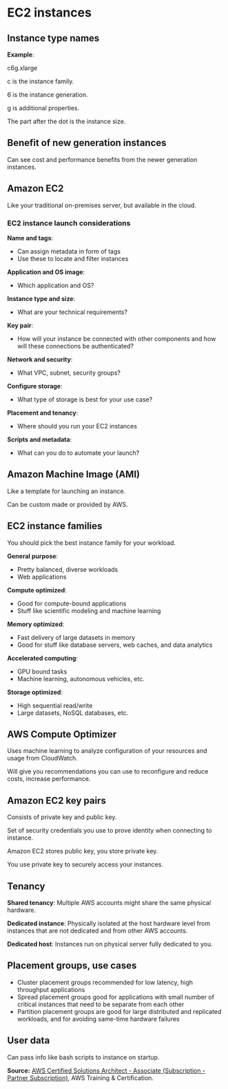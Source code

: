 # EC2 instances

## Instance type names

**Example**:

c6g.xlarge

c is the instance family.

6 is the instance generation.

g is additional properties.

The part after the dot is the instance size.

## Benefit of new generation instances

Can see cost and performance benefits from the newer generation instances.

## Amazon EC2

Like your traditional on-premises server, but available in the cloud.

### EC2 instance launch considerations

**Name and tags**:

* Can assign metadata in form of tags
* Use these to locate and filter instances

**Application and OS image**:

* Which application and OS?

**Instance type and size**:

* What are your technical requirements?

**Key pair**:

* How will your instance be connected with other components and how will these connections be authenticated?

**Network and security**:

* What VPC, subnet, security groups?

**Configure storage**:

* What type of storage is best for your use case?

**Placement and tenancy**:

* Where should you run your EC2 instances

**Scripts and metadata**:

* What can you do to automate your launch?

## Amazon Machine Image (AMI)

Like a template for launching an instance.

Can be custom made or provided by AWS.

## EC2 instance families

You should pick the best instance family for your workload.

**General purpose**:

* Pretty balanced, diverse workloads
* Web applications

**Compute optimized**:

* Good for compute-bound applications
* Stuff like scientific modeling and machine learning

**Memory optimized**:

* Fast delivery of large datasets in memory
* Good for stuff like database servers, web caches, and data analytics

**Accelerated computing**:

* GPU bound tasks
* Machine learning, autonomous vehicles, etc.

**Storage optimized**:

* High sequential read/write
* Large datasets, NoSQL databases, etc.

## AWS Compute Optimizer

Uses machine learning to analyze configuration of your resources and usage from CloudWatch.

Will give you recommendations you can use to reconfigure and reduce costs, increase performance.

## Amazon EC2 key pairs

Consists of private key and public key.

Set of security credentials you use to prove identity when connecting to instance.

Amazon EC2 stores public key, you store private key.

You use private key to securely access your instances.

## Tenancy

**Shared tenancy**: Multiple AWS accounts might share the same physical hardware.

**Dedicated instance**: Physically isolated at the host hardware level from instances that are not dedicated and from other AWS accounts.

**Dedicated host**: Instances run on physical server fully dedicated to you.

## Placement groups, use cases

* Cluster placement groups recommended for low latency, high throughput applications
* Spread placement groups good for applications with small number of critical instances that need to be separate from each other
* Partition placement groups are good for large distributed and replicated workloads, and for avoiding same-time hardware failures

## User data

Can pass info like bash scripts to instance on startup.

**Source:** [AWS Certified Solutions Architect - Associate (Subscription - Partner Subscription)](https://explore.skillbuilder.aws/learn/learning-plans/2159/aws-certified-solutions-architect-associate-subscription-partner-subscription), AWS Training & Certification.
